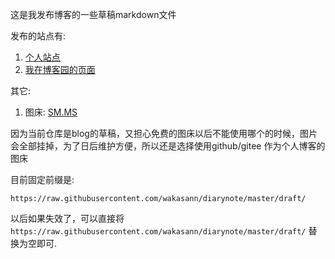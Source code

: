 
这是我发布博客的一些草稿markdown文件

发布的站点有:
1. [个人站点](https://www.wakasann.com)
2. [我在博客园的页面](https://www.cnblogs.com/fsong/)



其它:
1. 图床: [SM.MS](https://sm.ms/)



因为当前仓库是blog的草稿，又担心免费的图床以后不能使用哪个的时候，图片会全部挂掉，为了日后维护方便，所以还是选择使用github/gitee 作为个人博客的图床

目前固定前缀是:

`https://raw.githubusercontent.com/wakasann/diarynote/master/draft/`

以后如果失效了，可以直接将 `https://raw.githubusercontent.com/wakasann/diarynote/master/draft/` 替换为空即可.

